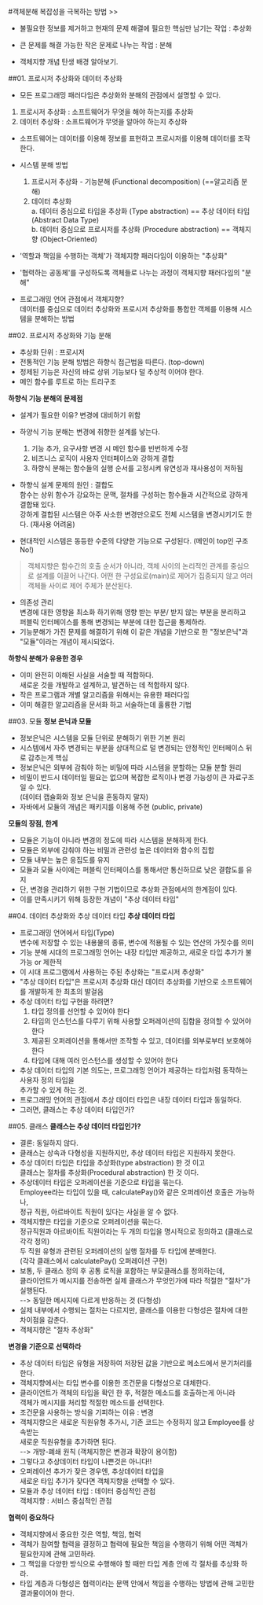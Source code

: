 #객체분해
복잡성을 극복하는 방법 >>
- 불필요한 정보를 제거하고 현재의 문제 해결에 필요한 핵심만 남기는 작업 : 추상화
- 큰 문제를 해결 가능한 작은 문제로 나누는 작업 : 분해

- 객체지향 개념 탄생 배경 알아보기.

##01. 프로시저 추상화와 데이터 추상화
- 모든 프로그래밍 패러다임은 추상화와 분해의 관점에서 설명할 수 있다.

1. 프로시저 추상화 : 소프트웨어가 무엇을 해야 하는지를 추상화
2. 데이터 추상화 : 소프트웨어가 무엇을 알아야 하는지 추상화

- 소프트웨어는 데이터를 이용해 정보를 표현하고 프로시저를 이용해 데이터를 조작한다.

- 시스템 분해 방법
  1) 프로시저 추상화 - 기능분해 (Functional decomposition) (==알고리즘 분해)
  2) 데이터 추상화   
     a. 데이터 중심으로 타입을 추상화 (Type abstraction) == 추상 데이터 타입 (Abstract Data Type)   
     b. 데이터 중심으로 프로시저를 추상화 (Procedure abstraction) == 객체지향 (Object-Oriented)

- '역할과 책임을 수행하는 객체'가 객체지향 패러다임이 이용하는 "추상화"
- '협력하는 공동체'를 구성하도록 객체들로 나누는 과정이 객체지향 패러다임의 "분해"

- 프로그래밍 언어 관점에서 객체지향?   
  데이터를 중심으로 데이터 추상화와 프로시저 추상화를 통합한 객체를 이용해 시스템을 분해하는 방법

##02. 프로시저 추상화와 기능 분해
- 추상화 단위 : 프로시저
- 전통적인 기능 분해 방법은 하향식 접근법을 따른다. (top-down)
- 정제된 기능은 자신의 바로 상위 기능보다 덜 추상적 이어야 한다.
- 메인 함수를 루트로 하는 트리구조

**하향식 기능 분해의 문제점**
- 설계가 필요한 이유? 변경에 대비하기 위함
- 하양식 기능 분해는 변경에 취향한 설계를 낳는다.
  1) 기능 추가, 요구사항 변경 시 메인 함수를 빈번하게 수정
  2) 비즈니스 로직이 사용자 인터페이스와 강하게 결합
  3) 하향식 분해는 함수들의 실행 순서를 고정시켜 유연성과 재사용성이 저하됨
  
- 하향식 설계 문제의 원인 : 결합도   
  함수는 상위 함수가 강요하는 문맥, 절차를 구성하는 함수들과 시간적으로 강하게 결합돼 있다.   
  강하게 결합된 시스템은 아주 사소한 변경만으로도 전체 시스템을 변경시키기도 한다. (재사용 어려움)

- 현대적인 시스템은 동등한 수준의 다양한 기능으로 구성된다. (메인이 top인 구조 No!)
> 객체지향은 함수간의 호출 순서가 아니라, 객체 사이의 논리적인 관계를 중심으로 설계를 이끌어 나간다.
> 어떤 한 구성요로(main)로 제어가 집중되지 않고 여러 객체들 사이로 제어 주체가 분산된다.
 
- 의존성 관리   
  변경에 대한 영향을 최소화 하기위해 영향 받는 부분/ 받지 않는 부분을 분리하고   
  퍼블릭 인터페이스를 통해 변경되는 부분에 대한 접근을 통제하라.
- 기능분해가 가진 문제를 해결하기 위해 이 같은 개념을 기반으로 한 "정보은닉"과 "모듈"이라는 개념이 제시되었다.

**하향식 분해가 유용한 경우**
- 이미 완전히 이해된 사실을 서술할 때 적합하다.   
  새로운 것을 개발하고 설계하고, 발견하는 데 적합하지 않다.
- 작은 프로그램과 개별 알고리즘을 위해서는 유용한 패러다임
- 이미 해결한 알고리즘을 문서화 하고 서술하는데 훌륭한 기법

##03. 모듈
**정보 은닉과 모듈**
- 정보은닉은 시스템을 모듈 단위로 분해하기 위한 기본 원리
- 시스템에서 자주 변경되는 부분을 상대적으로 덜 변경되는 안정적인 인터페이스 뒤로 감추는게 핵심
- 정보은닉은 외부에 감춰야 하는 비밀에 따라 시스템을 분할하는 모듈 분할 원리
- 비밀이 반드시 데이터일 필요는 없으며 복잡한 로직이나 변경 가능성이 큰 자료구조 일 수 있다.   
  (데이터 캡슐화와 정보 은닉을 혼동하지 말자)
- 자바에서 모듈의 개념은 패키지를 이용해 주현 (public, private)

**모듈의 장점, 한계**
- 모듈은 기능이 아니라 변경의 정도에 따라 시스템을 분해하게 한다.
- 모듈은 외부에 감춰야 하는 비밀과 관련성 높은 데이터와 함수의 집합
- 모듈 내부는 높은 응집도를 유지
- 모듈과 모듈 사이에는 퍼블릭 인터페이스를 통해서만 통신하므로 낮은 결합도를 유지
- 단, 변경을 관리하기 위한 구현 기법이므로 추상화 관점에서의 한계점이 있다.
- 이를 만족시키기 위해 등장한 개념이 "추상 데이터 타입"

##04. 데이터 추상화와 추상 데이터 타입
**추상 데이터 타입**
- 프로그래밍 언어에서 타입(Type)   
  변수에 저장할 수 있는 내용물의 종류, 변수에 적용될 수 있는 연산의 가짓수를 의미
- 기능 분해 시대의 프로그래밍 언어는 내장 타입만 제공하고, 새로운 타입 추가가 불가능 or 제한적
- 이 시대 프로그램에서 사용하는 주된 추상화는 "프로시저 추상화"
- "추상 데이터 타입"은 프로시저 추상화 대신 데이터 추상화를 기반으로 소프트웨어를 개발하게 한 최초의 발걸음
- 추상 데이터 타입 구현을 하려면?   
  1) 타입 정의를 선언할 수 있어야 한다
  2) 타입의 인스턴스를 다루기 위해 사용할 오퍼레이션의 집합을 정의할 수 있어야 한다
  3) 제공된 오퍼레이션을 통해서만 조작할 수 있고, 데이터를 외부로부터 보호해야 한다
  4) 타입에 대해 여러 인스턴스를 생성할 수 있어야 한다
- 추상 데이터 타입의 기본 의도는, 프로그래밍 언어가 제공하는 타입처럼 동작하는 사용자 정의 타입을   
  추가할 수 있게 하는 것.
- 프로그래밍 언어의 관점에서 추상 데이터 타입은 내장 데이터 타입과 동일하다.
- 그러면, 클래스는 추상 데이터 타입인가?

##05. 클래스
**클래스는 추상 데이터 타입인가?**
- 결론: 동일하지 않다.
- 클래스는 상속과 다형성을 지원하지만, 추상 데이터 타입은 지원하지 못한다.
- 추상 데이터 타입은 타입을 추상화(type abstraction) 한 것 이고   
  클래스는 절차를 추상화(Procedural abstraction) 한 것 이다.
- 추상데이터 타입은 오퍼레이션을 기준으로 타입을 묶는다.   
  Employee라는 타입이 있을 때, calculatePay()와 같은 오퍼레이션 호출은 가능하나,   
  정규 직원, 아르바이트 직원이 있다는 사실을 알 수 없다.
- 객체지향은 타입을 기준으로 오퍼레이션을 묶는다.   
  정규직원과 아르바이트 직원이라는 두 개의 타입을 명시적으로 정의하고 (클래스로 각각 정의)   
  두 직원 유형과 관련된 오퍼레이션의 실행 절차를 두 타입에 분배한다.   
  (각각 클래스에서 calculatePay() 오퍼레이션 구현)
- 보통, 두 클래스 정의 후 공통 로직을 포함하는 부모클래스를 정의하는데,   
  클라이언트가 메시지를 전송하면 실제 클래스가 무엇인가에 따라 적절한 "절차"가 실행된다.    
  --> 동일한 메시지에 다르게 반응하는 것 (다형성)
- 실제 내부에서 수행되는 절차는 다르지만, 클래스를 이용한 다형성은 절차에 대한 차이점을 감춘다.
- 객체지향은 "절차 추상화"

**변경을 기준으로 선택하라**
- 추상 데이터 타입은 유형을 저장하여 저장된 값을 기반으로 메소드에서 분기처리를 한다.
- 객체지향에서는 타입 변수를 이용한 조건문을 다형성으로 대체한다.
- 클라이언트가 객체의 타입을 확인 한 후, 적절한 메소드를 호출하는게 아니라   
  객체가 메시지를 처리할 적절한 메소드를 선택한다.
- 조건문을 사용하는 방식을 기피하는 이유 : 변경
- 객체지향으은 새로운 직원유형 추가시, 기존 코드는 수정하지 않고 Employee를 상속받는    
  새로운 직원유형을 추가하면 된다.   
  --> 개방-폐쇄 원칙 (객체지향은 변경과 확장이 용이함)
- 그렇다고 추상데이터 타입이 나쁜것은 아니다!!
- 오퍼레이션 추가가 잦은 경우엔, 추상데이터 타입을   
  새로운 타입 추가가 잦다면 객체지향을 선택할 수 있다.
- 모듈과 추상 데이터 타입 : 데이터 중심적인 관점   
  객체지향 : 서비스 중심적인 관점
  
**협력이 중요하다**
- 객체지향에서 중요한 것은 역할, 책임, 협력
- 객체가 참여할 협력을 결정하고 협력에 필요한 책임을 수행하기 위해 어떤 객체가 필요한지에 관해 고민하라.
- 그 책임을 다양한 방식으로 수행해야 할 때만 타입 계층 안에 각 절차를 추상화 하라. 
- 타입 계층과 다형성은 협력이라는 문맥 안에서 책임을 수행하는 방법에 관해 고민한 결과물이어야 한다.